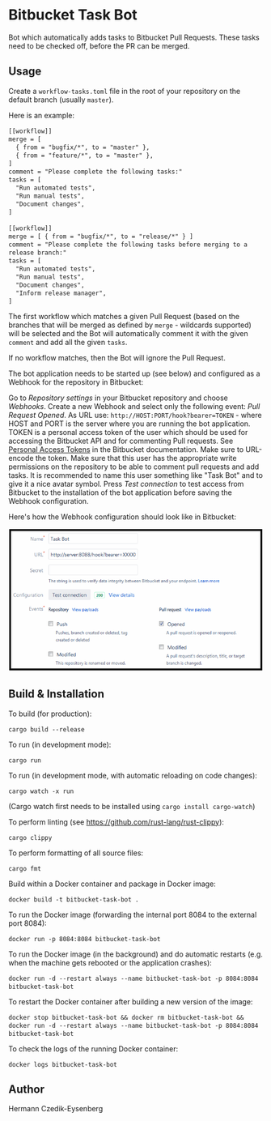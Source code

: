 Bitbucket Task Bot
==================

Bot which automatically adds tasks to Bitbucket Pull Requests. These tasks need to be checked off, before the PR can be merged.

Usage
-----

Create a `workflow-tasks.toml` file in the root of your repository on the default branch (usually `master`).

Here is an example:

    [[workflow]]
    merge = [
      { from = "bugfix/*", to = "master" },
      { from = "feature/*", to = "master" },
    ]
    comment = "Please complete the following tasks:"
    tasks = [
      "Run automated tests",
      "Run manual tests",
      "Document changes",
    ]

    [[workflow]]
    merge = [ { from = "bugfix/*", to = "release/*" } ]
    comment = "Please complete the following tasks before merging to a release branch:"
    tasks = [
      "Run automated tests",
      "Run manual tests",
      "Document changes",
      "Inform release manager",
    ]

The first workflow which matches a given Pull Request (based on the branches that will be merged as defined by `merge` - wildcards supported) will be selected and the Bot will automatically comment it with the given `comment` and add all the given `tasks`.

If no workflow matches, then the Bot will ignore the Pull Request.

The bot application needs to be started up (see below) and configured as a Webhook for the repository in Bitbucket:

Go to *Repository settings* in your Bitbucket repository and choose *Webhooks*.
Create a new Webhook and select only the following event: *Pull Request Opened*.
As URL use: `http://HOST:PORT/hook?bearer=TOKEN` - where HOST and PORT is the server where you are running the bot application. TOKEN is a personal access token of the user which should be used for accessing the Bitbucket API and for commenting Pull requests.
See [Personal Access Tokens](https://confluence.atlassian.com/bitbucketserver/personal-access-tokens-939515499.html) in the Bitbucket documentation. Make sure to URL-encode the token.
Make sure that this user has the appropriate write permissions on the repository to be able to comment pull requests and add tasks.
It is recommended to name this user something like "Task Bot" and to give it a nice avatar symbol.
Press *Test connection* to test access from Bitbucket to the installation of the bot application before saving the Webhook configuration.

Here's how the Webhook configuration should look like in Bitbucket:

![Screenshot Webhook](screenshot-webhook-config.png)


Build & Installation
--------------------

To build (for production):

    cargo build --release

To run (in development mode):

    cargo run

To run (in development mode, with automatic reloading on code changes):

    cargo watch -x run

(Cargo watch first needs to be installed using `cargo install cargo-watch`)

To perform linting (see https://github.com/rust-lang/rust-clippy):

    cargo clippy

To perform formatting of all source files:

    cargo fmt

Build within a Docker container and package in Docker image:

    docker build -t bitbucket-task-bot .

To run the Docker image (forwarding the internal port 8084 to the external port 8084):

    docker run -p 8084:8084 bitbucket-task-bot

To run the Docker image (in the background) and do automatic restarts (e.g. when the machine gets rebooted or the application crashes):

    docker run -d --restart always --name bitbucket-task-bot -p 8084:8084 bitbucket-task-bot

To restart the Docker container after building a new version of the image:

	docker stop bitbucket-task-bot && docker rm bitbucket-task-bot && docker run -d --restart always --name bitbucket-task-bot -p 8084:8084 bitbucket-task-bot

To check the logs of the running Docker container:

    docker logs bitbucket-task-bot


Author
------

Hermann Czedik-Eysenberg
